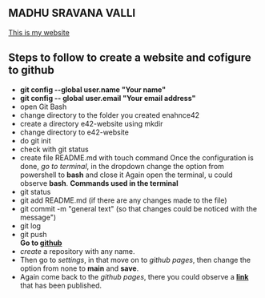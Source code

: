 ## MADHU SRAVANA VALLI
[This is my website](https://sravana9.github.io/e42-website/)
## Steps to follow to create a website and cofigure to github 
- **git config --global user.name "Your name"**  
- **git config -- global user.email "Your email address"**
- open Git Bash
- change directory to the folder you created enahnce42
- create a directory e42-website using mkdir
- change directory to e42-website
- do git init
- check with git status
- create file README.md with touch command 
 Once the configuration is done, _go to terminal_, in the dropdown change the option from powershell to **bash** and close it
 Again open the terminal, u could observe **bash**.
**Commands used in the terminal**
 - git status
 - git add README.md (if there are any changes made to the file)
 - git commit -m "general text" (so that changes could be noticed with the message") 
 - git log
 - git push   
**Go to [github](github.com/new)**
 - _create_ a repository with any name.
 - Then go to _settings_, in that move on to _github pages_, then change the option from none to **main** and **save**.
 - Again come back to the _github pages_, there you could observe a [**link**]((https://sravana9.github.io/e42-website/)) that has been published.   
